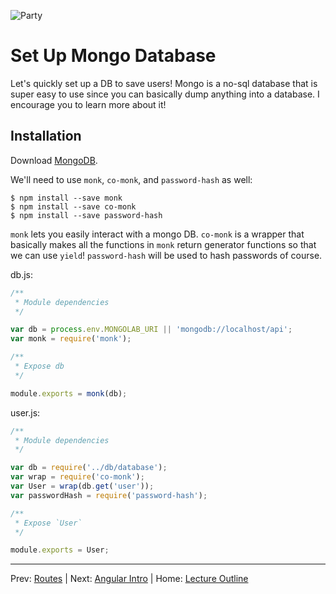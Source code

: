 ![Party](http://i.imgur.com/e1GzZ.gif)
# Set Up Mongo Database

Let's quickly set up a DB to save users! Mongo is a no-sql database that is super easy to use since you can basically dump anything into a database. I encourage you to learn more about it!

## Installation

Download [MongoDB](https://www.mongodb.org/downloads#production).

We'll need to use `monk`, `co-monk`, and `password-hash` as well:

```
$ npm install --save monk
$ npm install --save co-monk
$ npm install --save password-hash
```

`monk` lets you easily interact with a mongo DB. `co-monk` is a wrapper that basically makes all the functions in `monk` return generator functions so that we can use `yield`! `password-hash` will be used to hash passwords of course.

db.js:

```js
/**
 * Module dependencies
 */

var db = process.env.MONGOLAB_URI || 'mongodb://localhost/api';
var monk = require('monk');

/**
 * Expose db
 */

module.exports = monk(db);
```

user.js:

```js
/**
 * Module dependencies
 */

var db = require('../db/database');
var wrap = require('co-monk');
var User = wrap(db.get('user'));
var passwordHash = require('password-hash');

/**
 * Expose `User`
 */

module.exports = User;
```
________________________________

Prev: [Routes](./routes.md) | Next: [Angular Intro](../angular/intro.md) | Home: [Lecture Outline](../README.md)
